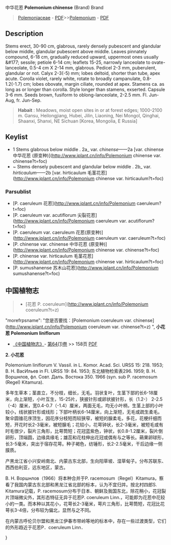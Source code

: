 中华花荵 **Polemonium chinense** (Brand) Brand

> [Polemoniaceae](http://www.iplant.cn/info/Polemoniaceae?t=foc) - [PDF](http://www.iplant.cn/foc/pdf/Polemoniaceae.pdf)>>[Polemonium](http://www.iplant.cn/info/Polemonium?t=foc) - [PDF](http://www.iplant.cn/foc/pdf/Polemonium.pdf)

## Description

Stems erect, 30-90 cm, glabrous, rarely densely pubescent and glandular below middle, glandular pubescent above middle. Leaves pinnately compound, 6-18 cm, gradually reduced upward, uppermost ones usually &amp;#177; sessile; petiole 6-14 cm; leaflets 15-25, narrowly lanceolate to ovate-lanceolate, 0.5-4 cm X 2-14 mm, glabrous. Pedicel 2-3 mm, puberulent, glandular or not. Calyx 2-3(-5) mm; lobes deltoid, shorter than tube, apex acute. Corolla violet, rarely white, rotate to broadly campanulate, 0.8-1.2(-1.7) cm; lobes obovate, margin ciliate, rounded at apex. Stamens ca. as long as or longer than corolla. Style longer than stamens, exserted. Capsule 3-6 mm. Seeds brown, fusiform to oblong-lanceolate, 2-2.5 mm. Fl. Jun-Aug, fr. Jun-Sep.


> **Habait** : 
> Meadows, moist open sites in or at forest edges; 1000-2100 m. Gansu, Heilongjiang, Hubei, Jilin, Liaoning, Nei Mongol, Qinghai, Shaanxi, Shanxi, NE Sichuan [Korea, Mongolia, E Russia]


## Keylist

* 1 Stems glabrous below middle . 2a_ var. *chinense*——2a  [var. chinense 中华花荵 (原变种)](http://www.iplant.cn/info/Polemonium chinense var. chinense?t=foc)
* ~ Stems densely pubescent and glandular below middle . 2b_ var. *hirticaulum*——2b  [var. hirticaulum 毛茎花荵](http://www.iplant.cn/info/Polemonium chinense var. hirticaulum?t=foc)

### Parsublist

* [P.  caeruleum  花荵](http://www.iplant.cn/info/Polemonium caeruleum?t=foc)
* [P.  caeruleum var. acutiflorum  尖裂花荵](http://www.iplant.cn/info/Polemonium caeruleum var. acutiflorum?t=foc)
* [P.  caeruleum var. caeruleum  花荵(原变种)](http://www.iplant.cn/info/Polemonium caeruleum var. caeruleum?t=foc)
* [P.  chinense var. chinense  中华花荵 (原变种)](http://www.iplant.cn/info/Polemonium chinense var. chinense?t=foc)
* [P.  chinense var. hirticaulum  毛茎花荵](http://www.iplant.cn/info/Polemonium chinense var. hirticaulum?t=foc)
* [P.  sumushanense  苏木山花荵](http://www.iplant.cn/info/Polemonium sumushanense?t=foc)

## 中国植物志

> * [花荵  P.  coeruleum](http://www.iplant.cn/info/Polemonium coeruleum?t=z)

  "morefrpsname": "您是否要找：<span class='spantxt'>[Polemonium coeruleum var. chinense](http://www.iplant.cn/info/Polemonium coeruleum var. chinense?t=z)  ",
**小花荵 Polemonium liniflorum**

* [《中国植物志》](http://www.iplant.cn/frps)- [第64(1)卷](http://www.iplant.cn/frps/vol/64(1)) >> 158页 [PDF](http://www.iplant.cn/frps/pdf/64(1)/158.pdf)

**2. 小花荵**

Polemonium liniflorum V. Vassil. in L. Komor. Acad. Sci. URSS 15: 218. 1953; B. H. BaсИльев in Fl. URSS 19: 84. 1953; 东北植物检索表296. 1959; B. H. Bopшнлов, фл. Совт. Далъ. Востока 350. 1966 (syn. sub P. racemosum (Regel) Kitamura).

多年生草本；茎直立，不分枝，细长，无毛。羽状复叶，生茎下部的长6-18厘米，向上渐短，小叶互生，15-25片，狭披针形或卵状披针形，长（1.2-） 2-2.5（-4）厘米，宽0.4-0.7（-1.4）厘米，两面无毛，均无小叶柄，生茎上部的小叶较小，线状披针形或线形；下部叶柄长6-14厘米，向上渐短，无毛或疏生柔毛。聚伞圆锥花序顶生，因花序分枝短而较狭窄，被短的腺柔毛，多花，花梗纤细而短，开花时长2-3毫米，被短腺毛；花较小，花萼钟状，长2-3毫米，被短毛或有时毛很少，裂片三角形，比萼筒短；花冠蓝紫色，钟状，长0.8-1.2厘米，裂片倒卵形，顶端圆，边缘具缘毛；雄蕊和花柱伸出花冠或偶有与之等长。蒴果卵球形，长3-5毫米，突出于宿存花萼。种子褐色，纺锤形，长2-2.5毫米，干后边缘一侧膜质。

产黑龙江省小兴安岭南北、内蒙古东北部，生向阳草坡、湿草甸子。分布苏联东、西西伯利亚，远东地区，蒙古。

B. H. Bopшнлов（1966）将本种合并于P. racemosum（Regel）Kitamura，察看了我国内蒙古东北部和黑龙江省北部的标本，认为不宜归并。按北村四郎S. Kitamura记载，P. racemosum分布于日本、朝鲜及我国东北，除花稍小，花冠裂片顶端微尖外，其形态特征无异于花荵P. coeruleum Linn.，可能即为花荵中花较小的一类。而本种以其花小，花萼长2-3毫米，萼片三角形，比萼筒短，花冠比花萼长3-4倍，分布较为偏北，显然与之不同。

在内蒙古呼伦贝尔盟和黑龙江伊春市带岭等地的标本中，存在一些过渡类型，它们的外形趋近于花荵P．coeruleum Linn．

}